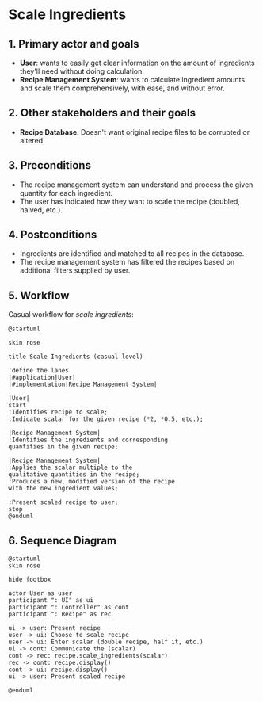 # Scale Ingredients

## 1. Primary actor and goals
* __User__: wants to easily get clear information on the amount of ingredients they'll need without doing calculation.
* __Recipe Management System__: wants to calculate ingredient amounts and scale them comprehensively, with ease, and without error.


## 2. Other stakeholders and their goals

* __Recipe Database__: Doesn't want original recipe files to be corrupted or altered.


## 3. Preconditions

* The recipe management system can understand and process the given quantity for each ingredient.
* The user has indicated how they want to scale the recipe (doubled, halved, etc.).

## 4. Postconditions

* Ingredients are identified and matched to all recipes in the database.
* The recipe management system has filtered the recipes based on additional filters supplied by user.


## 5. Workflow

Casual workflow for _scale ingredients_:

```plantuml
@startuml

skin rose

title Scale Ingredients (casual level)

'define the lanes
|#application|User|
|#implementation|Recipe Management System|

|User|
start
:Identifies recipe to scale;
:Indicate scalar for the given recipe (*2, *0.5, etc.);

|Recipe Management System|
:Identifies the ingredients and corresponding
quantities in the given recipe;

|Recipe Management System|
:Applies the scalar multiple to the
qualitative quantities in the recipe;
:Produces a new, modified version of the recipe
with the new ingredient values;

:Present scaled recipe to user;
stop
@enduml
```

## 6. Sequence Diagram

```plantuml
@startuml
skin rose

hide footbox

actor User as user
participant ": UI" as ui
participant ": Controller" as cont
participant ": Recipe" as rec

ui -> user: Present recipe
user -> ui: Choose to scale recipe
user -> ui: Enter scalar (double recipe, half it, etc.)
ui -> cont: Communicate the (scalar)
cont -> rec: recipe.scale_ingredients(scalar)
rec -> cont: recipe.display()
cont -> ui: recipe.display()
ui -> user: Present scaled recipe

@enduml
```


